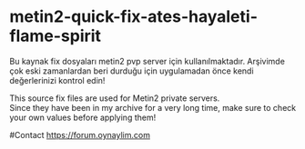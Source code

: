 # metin2-quick-fix-ates-hayaleti-flame-spirit


Bu kaynak fix dosyaları metin2 pvp server için kullanılmaktadır.
Arşivimde çok eski zamanlardan beri durduğu için uygulamadan önce kendi değerlerinizi kontrol edin!

This source fix files are used for Metin2 private servers.  
Since they have been in my archive for a very long time, make sure to check your own values before applying them!


#Contact
https://forum.oynaylim.com